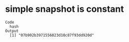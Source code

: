 # simple snapshot is constant

    Code
      hash
    Output
      [1] "07b902b3971556023d10c87f93dd920d"

